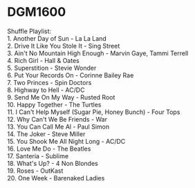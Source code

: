 # DGM1600

Shuffle Playlist:
<br> 1. Another Day of Sun - La La Land
<br> 2. Drive It Like You Stole It - Sing Street
<br> 3. Ain't No Mountain High Enough - Marvin Gaye, Tammi Terrell
<br> 4. Rich Girl - Hall & Oates
<br> 5. Superstition - Stevie Wonder
<br> 6. Put Your Records On - Corinne Bailey Rae
<br> 7. Two Princes - Spin Doctors
<br> 8. Highway to Hell - AC/DC
<br> 9. Send Me On My Way - Rusted Root
<br> 10. Happy Together - The Turtles
<br> 11. I Can't Help Myself (Sugar Pie, Honey Bunch) - Four Tops
<br> 12. Why Can't We Be Friends - War
<br> 13. You Can Call Me Al - Paul Simon
<br> 14. The Joker - Steve Miller
<br> 15. You Shook Me All Night Long - AC/DC
<br> 16. Love Me Do - The Beatles
<br> 17. Santeria - Sublime
<br> 18. What's Up? - 4 Non Blondes
<br> 19. Roses - OutKast
<br> 20. One Week - Barenaked Ladies
